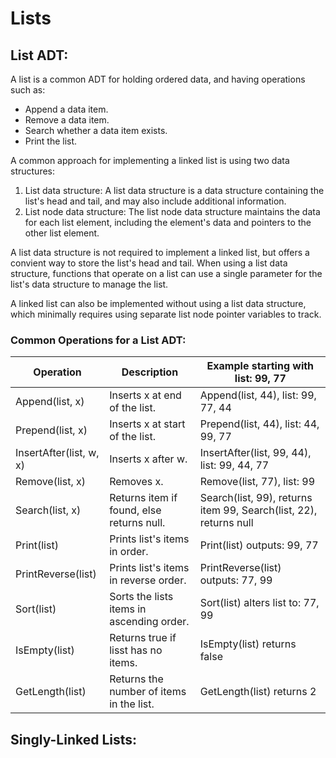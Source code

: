 # Lists

## List ADT:
A list is a common ADT for holding ordered data, and having operations such as:
- Append a data item.
- Remove a data item.
- Search whether a data item exists.
- Print the list.

A common approach for implementing a linked list is using two data structures:
1. List data structure: A list data structure is a data structure containing the list's head and tail, and may also include additional information.
2. List node data structure: The list node data structure maintains the data for each list element, including the element's data and pointers to the other list element.

A list data structure is not required to implement a linked list, but offers a convient way to store the list's head and tail.
When using a list data structure, functions that operate on a list can use a single parameter for the list's data structure to manage the list.

A linked list can also be implemented without using a list data structure, which minimally requires using separate list node pointer variables to track.

### Common Operations for a List ADT:
|Operation              |Description                              |Example starting with list: 99, 77                               |
|-----------------------|-----------------------------------------|----------------------------------                               |
|Append(list, x)        |Inserts x at end of the list.            |Append(list, 44), list: 99, 77, 44                               |
|Prepend(list, x)       |Inserts x at start of the list.          |Prepend(list, 44), list: 44, 99, 77                              |
|InsertAfter(list, w, x)|Inserts x after w.                       |InsertAfter(list, 99, 44), list: 99, 44, 77                      |
|Remove(list, x)        |Removes x.                               |Remove(list, 77), list: 99                                       |
|Search(list, x)        |Returns item if found, else returns null.|Search(list, 99), returns item 99, Search(list, 22), returns null|
|Print(list)            |Prints list's items in order.            |Print(list) outputs: 99, 77                                      |
|PrintReverse(list)     |Prints list's items in reverse order.    |PrintReverse(list) outputs: 77, 99                               |
|Sort(list)             |Sorts the lists items in ascending order.|Sort(list) alters list to: 77, 99                                |
|IsEmpty(list)          |Returns true if lisst has no items.      |IsEmpty(list) returns false                                      |
|GetLength(list)        |Returns the number of items in the list. |GetLength(list) returns 2                                        |

## Singly-Linked Lists:

